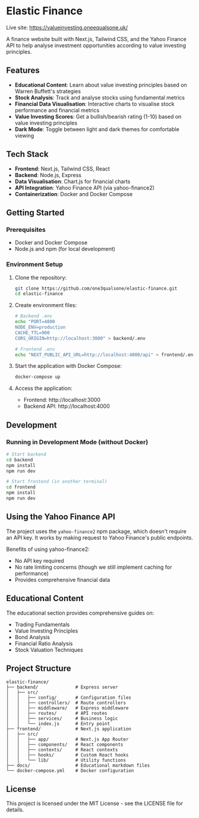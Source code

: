# Elastic Finance

Live site:
https://valueinvesting.oneequalsone.uk/

A finance website built with Next.js, Tailwind CSS, and the Yahoo Finance API to help analyse investment opportunities according to value investing principles.

## Features

- **Educational Content**: Learn about value investing principles based on Warren Buffett's strategies
- **Stock Analysis**: Track and analyse stocks using fundamental metrics
- **Financial Data Visualisation**: Interactive charts to visualise stock performance and financial metrics
- **Value Investing Scores**: Get a bullish/bearish rating (1-10) based on value investing principles
- **Dark Mode**: Toggle between light and dark themes for comfortable viewing

## Tech Stack

- **Frontend**: Next.js, Tailwind CSS, React
- **Backend**: Node.js, Express
- **Data Visualisation**: Chart.js for financial charts
- **API Integration**: Yahoo Finance API (via yahoo-finance2)
- **Containerization**: Docker and Docker Compose

## Getting Started

### Prerequisites

- Docker and Docker Compose
- Node.js and npm (for local development)

### Environment Setup

1. Clone the repository:
   ```bash
   git clone https://github.com/one3qualsone/elastic-finance.git
   cd elastic-finance
   ```

2. Create environment files:
   ```bash
   # Backend .env
   echo "PORT=4000
   NODE_ENV=production
   CACHE_TTL=900
   CORS_ORIGIN=http://localhost:3000" > backend/.env

   # Frontend .env
   echo "NEXT_PUBLIC_API_URL=http://localhost:4000/api" > frontend/.env
   ```

3. Start the application with Docker Compose:
   ```bash
   docker-compose up
   ```

4. Access the application:
   - Frontend: http://localhost:3000
   - Backend API: http://localhost:4000

## Development

### Running in Development Mode (without Docker)

```bash
# Start backend
cd backend
npm install
npm run dev

# Start frontend (in another terminal)
cd frontend
npm install
npm run dev
```

## Using the Yahoo Finance API

The project uses the `yahoo-finance2` npm package, which doesn't require an API key. It works by making request to Yahoo Finance's public endpoints.

Benefits of using yahoo-finance2:
- No API key required
- No rate limiting concerns (though we still implement caching for performance)
- Provides comprehensive financial data

## Educational Content

The educational section provides comprehensive guides on:

- Trading Fundamentals
- Value Investing Principles
- Bond Analysis
- Financial Ratio Analysis
- Stock Valuation Techniques

## Project Structure

```
elastic-finance/
├── backend/              # Express server
│   ├── src/
│   │   ├── config/       # Configuration files
│   │   ├── controllers/  # Route controllers
│   │   ├── middleware/   # Express middleware
│   │   ├── routes/       # API routes
│   │   ├── services/     # Business logic
│   │   └── index.js      # Entry point
├── frontend/             # Next.js application
│   ├── src/
│   │   ├── app/          # Next.js App Router
│   │   ├── components/   # React components
│   │   ├── contexts/     # React contexts
│   │   ├── hooks/        # Custom React hooks
│   │   └── lib/          # Utility functions
├── docs/                 # Educational markdown files
└── docker-compose.yml    # Docker configuration
```

## License

This project is licensed under the MIT License - see the LICENSE file for details.
